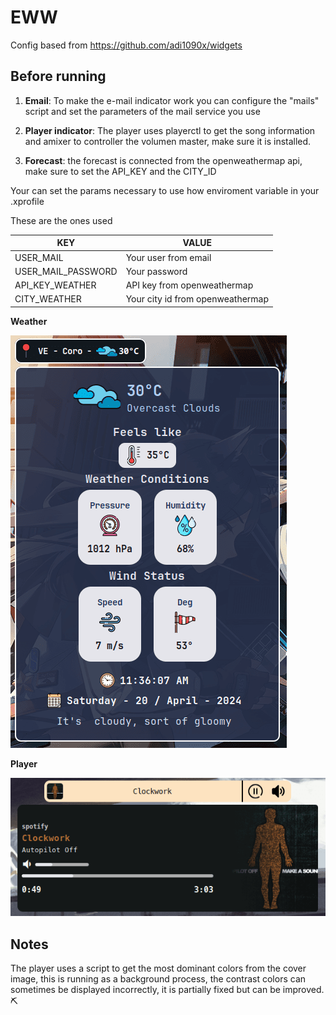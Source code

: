 # EWW

Config based from https://github.com/adi1090x/widgets

## Before running
1. **Email**: To make the e-mail indicator work you can configure the "mails" script and set the parameters of the mail service you use

2. **Player indicator**: The player uses playerctl to get the song information and amixer to controller the volumen master, make sure it is installed.

3. **Forecast**: the forecast is connected from the openweathermap api, make sure to set the API_KEY and the CITY_ID

Your can set the params necessary to use how enviroment variable in your .xprofile

These are the ones used

| KEY  | VALUE |
| ------------- | ------------- |
| USER_MAIL  | Your user from email  |
| USER_MAIL_PASSWORD  | Your password |
| API_KEY_WEATHER  | API key from openweathermap |
| CITY_WEATHER  | Your city id from openweathermap|

**Weather**

<img src="https://github.com/Rufi512/dotfiles/blob/main/.config/eww/weather.png" alt="eww-weather"/>

**Player**

<img src="https://github.com/Rufi512/dotfiles/blob/main/.config/eww/player.png" alt="eww-player"/>

## Notes

The player uses a script to get the most dominant colors from the cover image, this is running as a background process, the contrast colors can sometimes be displayed incorrectly, it is partially fixed but can be improved. ⛏️
